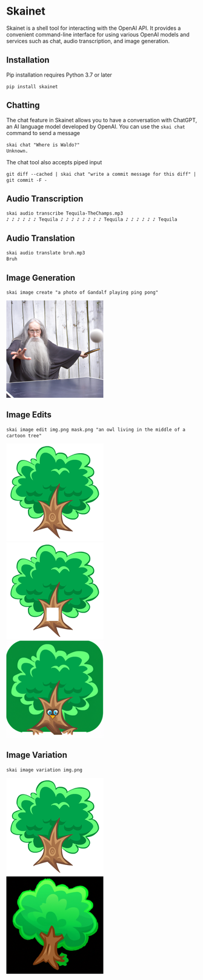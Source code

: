 # Skainet

Skainet is a shell tool for interacting with the OpenAI API. It provides a convenient command-line interface for using various OpenAI models and services such as chat, audio transcription, and image generation.

## Installation
Pip installation requires Python 3.7 or later
```console
pip install skainet
```

## Chatting
The chat feature in Skainet allows you to have a conversation with ChatGPT, an AI language model developed by OpenAI. You can use the `skai chat` command to send a message
```console
skai chat "Where is Waldo?"
Unknown.
```

The chat tool also accepts piped input
```console
git diff --cached | skai chat "write a commit message for this diff" | git commit -F -
```

## Audio Transcription
```console
skai audio transcribe Tequila-TheChamps.mp3
♪ ♪ ♪ ♪ ♪ ♪ Tequila ♪ ♪ ♪ ♪ ♪ ♪ ♪ ♪ Tequila ♪ ♪ ♪ ♪ ♪ ♪ Tequila
```

## Audio Translation
```console
skai audio translate bruh.mp3
Bruh
```

## Image Generation
```console
skai image create "a photo of Gandalf playing ping pong"
```
![Nice shot!](assets/gandalf_small.png)

## Image Edits
```console
skai image edit img.png mask.png "an owl living in the middle of a cartoon tree"
```
![Original](test/files/img.png) ![Mask](test/files/mask.png) ![Not quite what I ment](assets/owltree_small.png)

## Image Variation
```console
skai image variation img.png
```
![Original](test/files/img.png) ![Variation](assets/variation.png)

